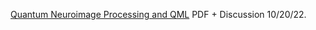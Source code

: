[Quantum Neuroimage Processing and QML](https://www.chemicalqdevice.com/quantum-neuroimage-processing-and-qml) PDF + Discussion 10/20/22.
